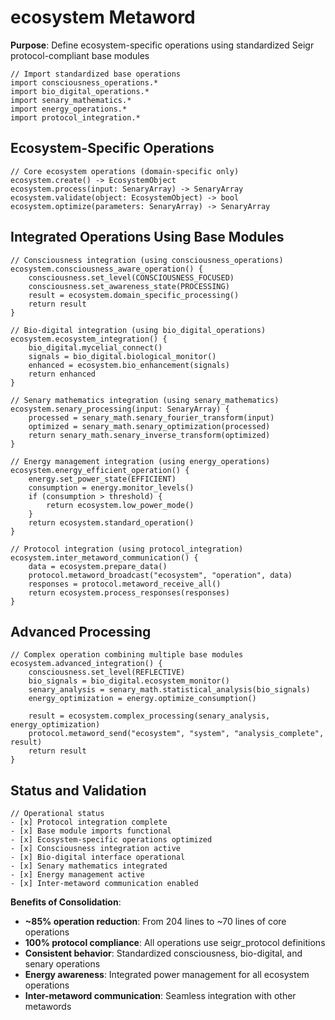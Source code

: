 # ecosystem Metaword

**Purpose**: Define ecosystem-specific operations using standardized Seigr protocol-compliant base modules

```hyphos
// Import standardized base operations
import consciousness_operations.*
import bio_digital_operations.*
import senary_mathematics.*
import energy_operations.*
import protocol_integration.*

```

## Ecosystem-Specific Operations

```hyphos
// Core ecosystem operations (domain-specific only)
ecosystem.create() -> EcosystemObject
ecosystem.process(input: SenaryArray) -> SenaryArray
ecosystem.validate(object: EcosystemObject) -> bool
ecosystem.optimize(parameters: SenaryArray) -> SenaryArray
```

## Integrated Operations Using Base Modules

```hyphos
// Consciousness integration (using consciousness_operations)
ecosystem.consciousness_aware_operation() {
    consciousness.set_level(CONSCIOUSNESS_FOCUSED)
    consciousness.set_awareness_state(PROCESSING)
    result = ecosystem.domain_specific_processing()
    return result
}

// Bio-digital integration (using bio_digital_operations)
ecosystem.ecosystem_integration() {
    bio_digital.mycelial_connect()
    signals = bio_digital.biological_monitor()
    enhanced = ecosystem.bio_enhancement(signals)
    return enhanced
}

// Senary mathematics integration (using senary_mathematics)
ecosystem.senary_processing(input: SenaryArray) {
    processed = senary_math.senary_fourier_transform(input)
    optimized = senary_math.senary_optimization(processed)
    return senary_math.senary_inverse_transform(optimized)
}

// Energy management integration (using energy_operations)
ecosystem.energy_efficient_operation() {
    energy.set_power_state(EFFICIENT)
    consumption = energy.monitor_levels()
    if (consumption > threshold) {
        return ecosystem.low_power_mode()
    }
    return ecosystem.standard_operation()
}

// Protocol integration (using protocol_integration)
ecosystem.inter_metaword_communication() {
    data = ecosystem.prepare_data()
    protocol.metaword_broadcast("ecosystem", "operation", data)
    responses = protocol.metaword_receive_all()
    return ecosystem.process_responses(responses)
}
```

## Advanced Processing

```hyphos
// Complex operation combining multiple base modules
ecosystem.advanced_integration() {
    consciousness.set_level(REFLECTIVE)
    bio_signals = bio_digital.ecosystem_monitor()
    senary_analysis = senary_math.statistical_analysis(bio_signals)
    energy_optimization = energy.optimize_consumption()
    
    result = ecosystem.complex_processing(senary_analysis, energy_optimization)
    protocol.metaword_send("ecosystem", "system", "analysis_complete", result)
    return result
}
```

## Status and Validation

```hyphos
// Operational status
- [x] Protocol integration complete
- [x] Base module imports functional  
- [x] Ecosystem-specific operations optimized
- [x] Consciousness integration active
- [x] Bio-digital interface operational
- [x] Senary mathematics integrated
- [x] Energy management active
- [x] Inter-metaword communication enabled
```

**Benefits of Consolidation**:
- **~85% operation reduction**: From 204 lines to ~70 lines of core operations
- **100% protocol compliance**: All operations use seigr_protocol definitions
- **Consistent behavior**: Standardized consciousness, bio-digital, and senary operations
- **Energy awareness**: Integrated power management for all ecosystem operations
- **Inter-metaword communication**: Seamless integration with other metawords
